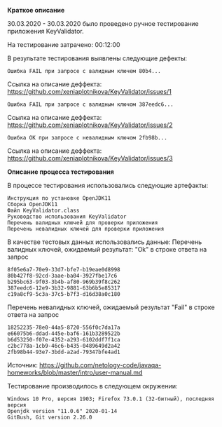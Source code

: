 **Краткое описание**

30.03.2020 - 30.03.2020 было проведено ручное тестирование приложения KeyValidator.

На тестирование затрачено: 00:12:00

В результате тестирования выявлены следующие дефекты:

    Ошибка FAIL при запросе с валидным ключем 80b4...
  Ссылка на описание деффекта: https://github.com/xeniaplotnikova/KeyValidator/issues/1

    Ошибка FAIL при запросе с валидным ключом 387eedc6... 
  Ссылка на описание деффекта: https://github.com/xeniaplotnikova/KeyValidator/issues/2
   
    Ошибка OK при запросе с невалидным ключом 2fb98b... 
  Ссылка на описание деффекта: https://github.com/xeniaplotnikova/KeyValidator/issues/3

**Описание процесса тестирования**

В процессе тестирования использовались следующие артефакты:

    Инструкция по установке OpenJDK11
    Сборка OpenJDK11
    Файл KeyValidator.class
    Руководство использования KeyValidator
    Перечень валидных ключей для проверки приложения
    Перечень невалидных ключей для проверки приложения
    

В качестве тестовых данных использовались данные:
 Перечень валидных ключей, ожидаемый результат: "Ok" в строке ответа на запрос

    8f05e6a7-70e9-33d7-bfe7-b19eae0d8998
    80b427f8-92cd-3aae-ba04-3927fbe17c6
    b295bc63-9f03-3b4b-af80-969b39f8c262
    387eedc6-12e9-3b32-9881-63b6b5e85317
    c19a8cf9-5c3a-37c5-b7f3-d16d38a0c180

   Перечень невалидных ключей, ожидаемый результат "Fail" в строке ответа на запрос

    18252235-78e0-44a5-8720-556f0c7da17a
    e66075b6-ddad-445e-baf6-161b3289522b
    b6d53250-f07e-4352-a293-6102ddf7f1ca
    c2bc778a-1cb9-46c6-b435-0489649d2a42
    2fb98b44-93e7-3bdd-a2ad-79347bfe4ad1

   Источник:
    https://github.com/netology-code/javaqa-homeworks/blob/master/intro/user-manual.md
      

Тестирование производилось в следующем окружении:

    Windows 10 Pro, версия 1903; Firefox 73.0.1 (32-битный), последняя версия
    Openjdk version "11.0.6" 2020-01-14
    GitBush, Git version 2.26.0
   
